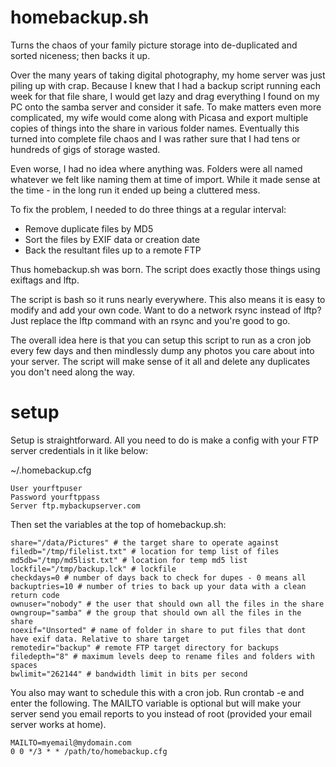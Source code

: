 homebackup.sh
=============

Turns the chaos of your family picture storage into de-duplicated and sorted niceness; then backs it up.


Over the many years of taking digital photography, my home server was just piling up with crap.  Because I knew that I had a backup script running each week for that file share, I would get lazy and drag everything I found on my PC onto the samba server and consider it safe. To make matters even more complicated, my wife would come along with Picasa and export multiple copies of things into the share in various folder names.  Eventually this turned into complete file chaos and I was rather sure that I had tens or hundreds of gigs of storage wasted.  

Even worse, I had no idea where anything was.  Folders were all named whatever we felt like naming them at time of import.  While it made sense at the time - in the long run it ended up being a cluttered mess.

To fix the problem, I needed to do three things at a regular interval:
* Remove duplicate files by MD5
* Sort the files by EXIF data or creation date
* Back the resultant files up to a remote FTP

Thus homebackup.sh was born.  The script does exactly those things using exiftags and lftp.

The script is bash so it runs nearly everywhere.  This also means it is easy to modify and add your own code.  Want to do a network rsync instead of lftp?  Just replace the lftp command with an rsync and you're good to go.

The overall idea here is that you can setup this script to run as a cron job every few days and then mindlessly dump any photos you care about into your server.  The script will make sense of it all and delete any duplicates you don't need along the way.



setup
=====

Setup is straightforward. All you need to do is make a config with your FTP server credentials in it like below:

~/.homebackup.cfg
```
User yourftpuser
Password yourftppass
Server ftp.mybackupserver.com
```

Then set the variables at the top of homebackup.sh:
```
share="/data/Pictures" # the target share to operate against
filedb="/tmp/filelist.txt" # location for temp list of files
md5db="/tmp/md5list.txt" # location for temp md5 list
lockfile="/tmp/backup.lck" # lockfile
checkdays=0 # number of days back to check for dupes - 0 means all
backuptries=10 # number of tries to back up your data with a clean return code
ownuser="nobody" # the user that should own all the files in the share
owngroup="samba" # the group that should own all the files in the share
noexif="Unsorted" # name of folder in share to put files that dont have exif data. Relative to share target
remotedir="backup" # remote FTP target directory for backups
filedepth="8" # maximum levels deep to rename files and folders with spaces
bwlimit="262144" # bandwidth limit in bits per second

```


You also may want to schedule this with a cron job.  Run crontab -e and enter the following.  The MAILTO variable is optional but will make your server send you email reports to you instead of root (provided your email server works at home).

```
MAILTO=myemail@mydomain.com
0 0 */3 * * /path/to/homebackup.cfg
```
